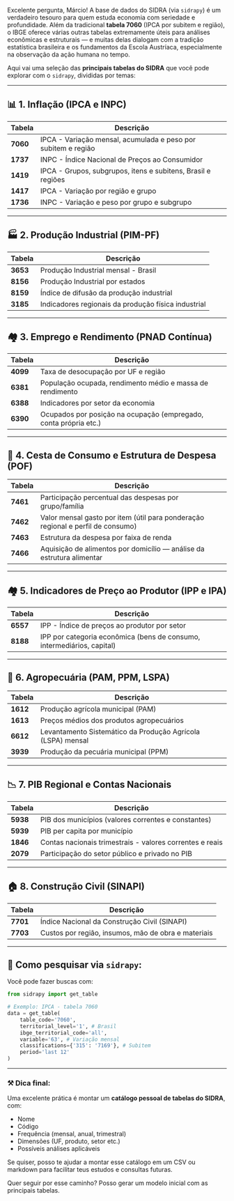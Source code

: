 Excelente pergunta, Márcio! A base de dados do SIDRA (via `sidrapy`) é um verdadeiro tesouro para quem estuda economia com seriedade e profundidade. Além da tradicional **tabela 7060** (IPCA por subitem e região), o IBGE oferece várias outras tabelas extremamente úteis para análises econômicas e estruturais — e muitas delas dialogam com a tradição estatística brasileira e os fundamentos da Escola Austríaca, especialmente na observação da ação humana no tempo.

Aqui vai uma seleção das **principais tabelas do SIDRA** que você pode explorar com o `sidrapy`, divididas por temas:

---

## 📊 **1. Inflação (IPCA e INPC)**

| Tabela | Descrição |
|--------|-----------|
| **7060** | IPCA - Variação mensal, acumulada e peso por subitem e região |
| **1737** | INPC - Índice Nacional de Preços ao Consumidor |
| **1419** | IPCA - Grupos, subgrupos, itens e subitens, Brasil e regiões |
| **1417** | IPCA - Variação por região e grupo |
| **1736** | INPC - Variação e peso por grupo e subgrupo |

---

## 🏭 **2. Produção Industrial (PIM-PF)**

| Tabela | Descrição |
|--------|-----------|
| **3653** | Produção Industrial mensal - Brasil |
| **8156** | Produção Industrial por estados |
| **8159** | Índice de difusão da produção industrial |
| **3185** | Indicadores regionais da produção física industrial |

---

## 🏘️ **3. Emprego e Rendimento (PNAD Contínua)**

| Tabela | Descrição |
|--------|-----------|
| **4099** | Taxa de desocupação por UF e região |
| **6381** | População ocupada, rendimento médio e massa de rendimento |
| **6388** | Indicadores por setor da economia |
| **6390** | Ocupados por posição na ocupação (empregado, conta própria etc.) |

---

## 🧺 **4. Cesta de Consumo e Estrutura de Despesa (POF)**

| Tabela | Descrição |
|--------|-----------|
| **7461** | Participação percentual das despesas por grupo/família |
| **7462** | Valor mensal gasto por item (útil para ponderação regional e perfil de consumo) |
| **7463** | Estrutura da despesa por faixa de renda |
| **7466** | Aquisição de alimentos por domicílio — análise da estrutura alimentar |

---

## 🏘️ **5. Indicadores de Preço ao Produtor (IPP e IPA)**

| Tabela | Descrição |
|--------|-----------|
| **6557** | IPP - Índice de preços ao produtor por setor |
| **8188** | IPP por categoria econômica (bens de consumo, intermediários, capital) |

---

## 🌾 **6. Agropecuária (PAM, PPM, LSPA)**

| Tabela | Descrição |
|--------|-----------|
| **1612** | Produção agrícola municipal (PAM) |
| **1613** | Preços médios dos produtos agropecuários |
| **6612** | Levantamento Sistemático da Produção Agrícola (LSPA) mensal |
| **3939** | Produção da pecuária municipal (PPM) |

---

## 📉 **7. PIB Regional e Contas Nacionais**

| Tabela | Descrição |
|--------|-----------|
| **5938** | PIB dos municípios (valores correntes e constantes) |
| **5939** | PIB per capita por município |
| **1846** | Contas nacionais trimestrais - valores correntes e reais |
| **2079** | Participação do setor público e privado no PIB |

---

## 🏠 **8. Construção Civil (SINAPI)**

| Tabela | Descrição |
|--------|-----------|
| **7701** | Índice Nacional da Construção Civil (SINAPI) |
| **7703** | Custos por região, insumos, mão de obra e materiais |

---

## 🎯 Como pesquisar via `sidrapy`:

Você pode fazer buscas com:

```python
from sidrapy import get_table

# Exemplo: IPCA - tabela 7060
data = get_table(
    table_code='7060',
    territorial_level='1', # Brasil
    ibge_territorial_code='all',
    variable='63', # Variação mensal
    classifications={'315': '7169'}, # Subitem
    period='last 12'
)
```

---

### ⚒️ Dica final:
Uma excelente prática é montar um **catálogo pessoal de tabelas do SIDRA**, com:
- Nome
- Código
- Frequência (mensal, anual, trimestral)
- Dimensões (UF, produto, setor etc.)
- Possíveis análises aplicáveis

Se quiser, posso te ajudar a montar esse catálogo em um CSV ou markdown para facilitar teus estudos e consultas futuras.

Quer seguir por esse caminho? Posso gerar um modelo inicial com as principais tabelas.